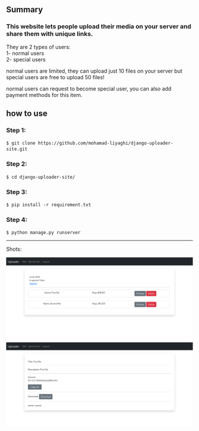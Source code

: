 ## Summary
<h3>This website lets people upload their media on your server and share them with unique links.</h3>
They are 2 types of users: <br>
1- normal users <br>
2- special users <br>
<p>normal users are limited, they can upload just 10 files on your server but special users are free to upload 50 files!</p>
<p> normal users can request to become special user, you can also add payment methods for this item.</p>

## how to use
### Step 1:
```
$ git clone https://github.com/mohamad-liyaghi/django-uploader-site.git
```
### Step 2:
```
$ cd django-uploader-site/
```
### Step 3:
```
$ pip install -r requirement.txt
```
### Step 4:
```
$ python manage.py runserver
```
<hr>
Shots:

<img src="https://github.com/Ml06py/django-uploader/blob/main/shot/shot1.png" alt="shot1"> <br>
<img src="https://github.com/Ml06py/django-uploader/blob/main/shot/shot2.png" alt="shot2">
